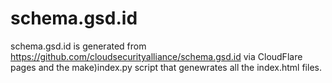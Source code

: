 # schema.gsd.id

schema.gsd.id is generated from https://github.com/cloudsecurityalliance/schema.gsd.id via CloudFlare pages and the make)index.py script that genewrates all the index.html files.

